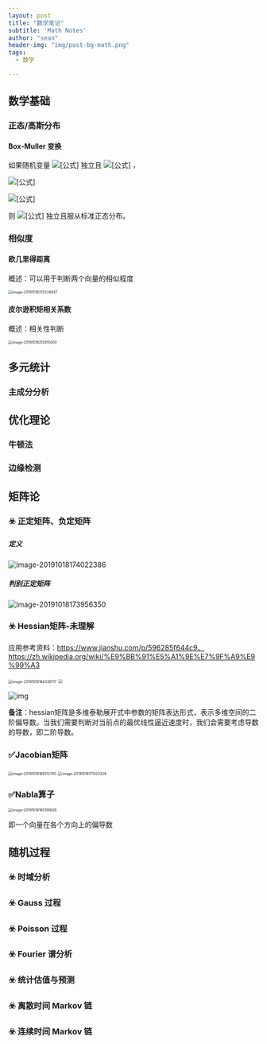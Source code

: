 ```yaml
---
layout: post
title: "数学笔记"
subtitle: 'Math Notes'
author: "sean"
header-img: "img/post-bg-math.png"
tags:
  - 数学

---
```




## 数学基础

### 正态/高斯分布

#### Box-Muller 变换

如果随机变量 ![[公式]](https://www.zhihu.com/equation?tex=U_%7B1%7D%2CU_%7B2%7D) 独立且 ![[公式]](https://www.zhihu.com/equation?tex=U_%7B1%7D%2CU_%7B2%7D%5Csim+Uniform%5B0%2C1%5D) ，

![[公式]](https://www.zhihu.com/equation?tex=Z_%7B0%7D%3D%5Csqrt%7B-2ln~U_%7B1%7D%7Dcos%282%5Cpi+U_%7B2%7D%29%5C%5C)

![[公式]](https://www.zhihu.com/equation?tex=Z_%7B1%7D%3D%5Csqrt%7B-2ln~U_%7B1%7D%7Dsin%282%5Cpi+U_%7B2%7D%29%5C%5C)

则 ![[公式]](https://www.zhihu.com/equation?tex=Z_%7B0%7D%2CZ_%7B1%7D) 独立且服从标准正态分布。

### 相似度

#### 欧几里得距离

概述：可以用于判断两个向量的相似程度

<img src="https://tva1.sinaimg.cn/large/006y8mN6gy1g82o74zmg2j30ra0ai408.jpg" alt="image-20191018212334847" style="zoom:50%;" />

#### 皮尔逊积矩相关系数

概述：相关性判断

<img src="https://tva1.sinaimg.cn/large/006y8mN6gy1g82o7te31yj30tq04ut9k.jpg" alt="image-20191018212415400" style="zoom:50%;" />



## 多元统计

### 主成分分析





## 优化理论

### 牛顿法



### 边缘检测



## 矩阵论

### ☣️ 正定矩阵、负定矩阵

##### 定义

![image-20191018174022386](https://tva1.sinaimg.cn/large/006y8mN6ly1g82hqv7a3mj319c06yjsr.jpg)

##### 判别正定矩阵

![image-20191018173956350](https://tva1.sinaimg.cn/large/006y8mN6ly1g82hqfjybij315g060q42.jpg)

### ☣️ Hessian矩阵-未理解

应用参考资料：https://www.jianshu.com/p/596285f644c9、https://zh.wikipedia.org/wiki/%E9%BB%91%E5%A1%9E%E7%9F%A9%E9%99%A3

<img src="https://tva1.sinaimg.cn/large/006y8mN6ly1g82g4d7mpyj30iq0eigmi.jpg" alt="image-20191018164339717" style="zoom:50%;" />

<img src="https://tva1.sinaimg.cn/large/006y8mN6ly1g82h0qh0fjj307402gdfq.jpg" style="zoom:50%;" />

![img](https://img-blog.csdn.net/20180331161048526)

**备注**：hessian矩阵是多维泰勒展开式中参数的矩阵表达形式，表示多维空间的二阶偏导数。当我们需要判断对当前点的最优线性逼近速度时，我们会需要考虑导数的导数，即二阶导数。

### ✅Jacobian矩阵

<img src="https://tva1.sinaimg.cn/large/006y8mN6ly1g82gfvqbgsj30pm0kmmzg.jpg" alt="image-20191018165512740" style="zoom:50%;" />

<img src="https://tva1.sinaimg.cn/large/006y8mN6ly1g82gzv4j1mj30ac030749.jpg" alt="image-20191018171423226" style="zoom:50%;" />

### ✅Nabla算子

<img src="https://tva1.sinaimg.cn/large/006y8mN6ly1g82gciyig5j30t40a8dhe.jpg" alt="image-20191018165156626" style="zoom:50%;" />

即一个向量在各个方向上的偏导数

## 随机过程

### ☣️ 时域分析





### ☣️ Gauss 过程





### ☣️ Poisson 过程





### ☣️ Fourier 谱分析





### ☣️ 统计估值与预测





### ☣️ 离散时间 Markov 链





### ☣️ 连续时间 Markov 链

